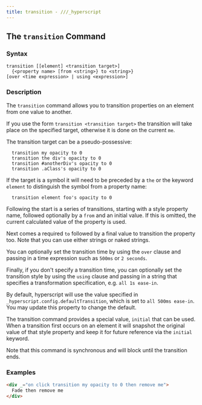```yaml
---
title: transition - ///_hyperscript
---
```


## The `transition` Command

### Syntax

```ebnf
transition [[element] <transition target>]
  {<property name> [from <string>} to <string>}
[over <time expression> | using <expression>]
```

### Description

The `transition` command allows you to transition properties on an element from one value to another.

If you use the form `transition <transition target>` the transition will take place on the specified target, otherwise
it is done on the current `me`.

The transition target can be a pseudo-possessive:

```hyperscript
  transition my opacity to 0
  transition the div's opacity to 0
  transition #anotherDiv's opacity to 0
  transition .aClass's opacity to 0
```

If the target is a symbol it will need to be preceded by a `the` or the keyword `element` to distinguish the symbol from a
property name:

```
  transition element foo's opacity to 0
```

Following the start is a series of transitions, starting with a style property name, followed optionally by
a `from` and an initial value. If this is omitted, the current calculated value of the property is used.

Next comes a required `to` followed by a final value to transition the property too. Note that you can use
either strings or naked strings.

You can optionally set the transition time by using the `over` clause and passing in a time expression such as
`500ms` or `2 seconds`.

Finally, if you don't specify a transition time, you can optionally set the transition style by using the `using`
clause and passing in a string that specifies a transformation specification, e.g. `all 1s ease-in`.

By default, hyperscript will use the value specified in `_hyperscript.config.defaultTransition`, which is
set to `all 500ms ease-in`. You may update this property to change the default.

The transition command provides a special value, `initial` that can be used. When a transition first
occurs on an element it will snapshot the original value of that style property and keep it for future
reference via the `initial` keyword.

Note that this command is synchronous and will block until the transition ends.

### Examples

```html
<div _="on click transition my opacity to 0 then remove me">
  Fade then remove me
</div>
```
